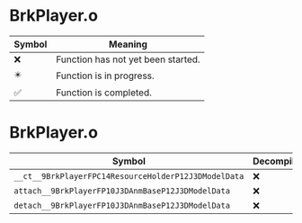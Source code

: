 # BrkPlayer.o
| Symbol | Meaning 
| ------------- | ------------- 
| :x: | Function has not yet been started. 
| :eight_pointed_black_star: | Function is in progress. 
| :white_check_mark: | Function is completed. 


# BrkPlayer.o
| Symbol | Decompiled? |
| ------------- | ------------- |
| `__ct__9BrkPlayerFPC14ResourceHolderP12J3DModelData` | :x: |
| `attach__9BrkPlayerFP10J3DAnmBaseP12J3DModelData` | :x: |
| `detach__9BrkPlayerFP10J3DAnmBaseP12J3DModelData` | :x: |
